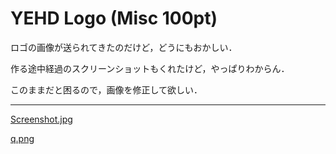 # YEHD Logo (Misc 100pt)

ロゴの画像が送られてきたのだけど，どうにもおかしい．

作る途中経過のスクリーンショットもくれたけど，やっぱりわからん．

このままだと困るので，画像を修正して欲しい．

-------------------------------------------

[Screenshot.jpg](./Screenshot.jpg)

[q.png](./q.png)
